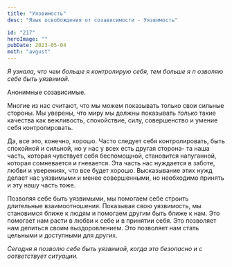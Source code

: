 ```yaml
---
title: "Уязвимость"
desc: "Язык освобождения от созависимости - Уязвимость"

id: "217"
heroImage: ""
pubDate: 2023-05-04
moth: "avgust"
---
```


_Я_ _узнала,_ _что_ _чем_ _больше_ _я_ _контролирую_ _себя,_ _тем_ _больше_
_я_ _п_ _озволяю_ _себе_ _быть_ _уязвимой._

Анонимные созависимые.

Многие из нас считают, что мы можем показывать только свои сильные стороны. Мы
уверены, что миру мы должны показывать _только_ такие качества как вежливость,
спокойствие, силу, совершенство и умение себя контролировать.

Да, все это, конечно, хорошо. Часто следует себя контролировать, быть
спокойной и сильной, но у нас у всех есть другая сторона- та наша часть,
которая чувствует себя беспомощной, становится напуганной, которая сомневается
и гневается. Эта часть нас нуждается в заботе, любви и уверениях, что все
будет хорошо. Высказывание этих нужд делает нас уязвимыми и менее
совершенными, но необходимо принять и эту нашу часть тоже.

Позволяя себе быть уязвимыми, мы помогаем себе строить длительные
взаимоотношения. Показывая свою уязвимость, мы становимся ближе к людям и
помогаем другим быть ближе к нам. Это помогает нам расти в любви к себе и в
принятии себя. Это позволяет нам делиться своим выздоровлением. Это позволяет
нам стать цельными и доступными для других.

_Сегодня_ _я_ _позволю_ _себе_ _быть_ _уязвимой,_ _когда_ _это_ _безопасно_
_и_ _с_ _оответствует_ _ситуации._

